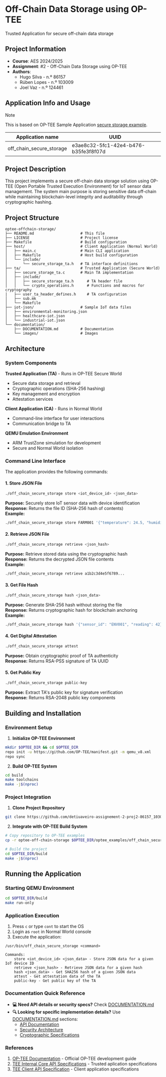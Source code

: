 # Off-Chain Data Storage using OP-TEE
Trusted Application for secure off-chain data storage

## Project Information
- **Course**: AES 2024/2025
- **Assignment**: #2 - Off-Chain Data Storage using OP-TEE
- **Authors**:
    - Hugo Silva - n.º 86157
    - Rúben Lopes - n.º 103009
    - Joel Vaz - n.º 124461


## Application Info and Usage

> [!NOTE]
> This is based on OP-TEE Sample Application [secure storage example](https://github.com/linaro-swg/optee_examples/tree/master/secure_storage).

| Application name         | UUID                                 |
| ------------------------ | ------------------------------------ |
| off_chain_secure_storage | e3ae8c32-5fc1-42e4-b476-b35fe3f8f07d |


## Project Description
This project implements a secure off-chain data storage solution using OP-TEE (Open Portable Trusted Execution Environment) for IoT sensor data management. The system main purpose is storing sensitive data off-chain while maintaining blockchain-level integrity and auditability through cryptographic hashing.


## Project Structure
```
optee-offchain-storage/
├── README.md                     # This file
├── LICENSE                       # Project license
├── Makefile                      # Build configuration
├── host/                         # Client Application (Normal World)
│   ├── main.c                    # Main CLI application
│   ├── Makefile                  # Host build configuration
│   └── include/
│       └── secure_storage_ta.h   # TA interface definitions
├── ta/                           # Trusted Application (Secure World)
│   ├── secure_storage_ta.c       # Main TA implementation
│   ├── include/
│   │   ├── secure_storage_ta.h      # TA header file
│   │   └── crypto_operations.h      # Functions and macros for cryptography
|   ├── user_ta_header_defines.h     # TA configuration
│   ├── sub.mk                       
│   └── Makefile                     
├── iot-json/                     # Sample IoT data files
│   ├── environmental-monitoring.json
│   ├── healthcare-iot.json
│   └── industrial-iot.json
└── documentation/                
    ├── DOCUMENTATION.md          # Documentation
    └── images/                   # Images
```

## Architecture
### System Components

**Trusted Application (TA)** - Runs in OP-TEE Secure World

- Secure data storage and retrieval
- Cryptographic operations (SHA-256 hashing)
- Key management and encryption
- Attestation services

**Client Application (CA)** - Runs in Normal World

- Command-line interface for user interactions
- Communication bridge to TA

**QEMU Emulation Environment**

- ARM TrustZone simulation for development
- Secure and Normal World isolation


### Command Line Interface

The application provides the following commands:

#### 1. Store JSON File
```bash
./off_chain_secure_storage store <iot_device_id> <json_data>
```
**Purpose:** Securely store IoT sensor data with device identification  
**Response:** Returns the file ID (SHA-256 hash of contents)  
**Example:**
```bash
./off_chain_secure_storage store FARM001 '{"temperature": 24.5, "humidity": 65.2}'
```

#### 2. Retrieve JSON File  
```bash
./off_chain_secure_storage retrieve <json_hash>
```
**Purpose:** Retrieve stored data using the cryptographic hash  
**Response:** Returns the decrypted JSON file contents  
**Example:**
```bash
./off_chain_secure_storage retrieve a1b2c3d4e5f6789...
```

#### 3. Get File Hash
```bash
./off_chain_secure_storage hash <json_data>
```
**Purpose:** Generate SHA-256 hash without storing the file  
**Response:** Returns cryptographic hash for blockchain anchoring  
**Example:**
```bash
./off_chain_secure_storage hash '{"sensor_id": "ENV001", "reading": 42}'
```

#### 4. Get Digital Attestation
```bash
./off_chain_secure_storage attest
```
**Purpose:** Obtain cryptographic proof of TA authenticity  
**Response:** Returns RSA-PSS signature of TA UUID  

#### 5. Get Public Key
```bash
./off_chain_secure_storage public-key
```
**Purpose:** Extract TA's public key for signature verification  
**Response:** Returns RSA-2048 public key components


## Building and Installation

### Environment Setup

1. **Initialize OP-TEE Environment**
```bash
mkdir $OPTEE_DIR && cd $OPTEE_DIR
repo init -u https://github.com/OP-TEE/manifest.git -m qemu_v8.xml
repo sync
```

2. **Build OP-TEE System**
```bash
cd build
make toolchains
make -j$(nproc)
```

### Project Integration

1. **Clone Project Repository**
```bash
git clone https://github.com/detiuaveiro-assignement-2-proj2-86157_103009_124461.git
```

2. **Integrate with OP-TEE Build System**
```bash
# Copy repository to OP-TEE examples
cp -r optee-off-chain-storage $OPTEE_DIR/optee_examples/off_chain_secure_storage/

# Build the project
cd $OPTEE_DIR/build
make -j$(nproc)
```

## Running the Application

### Starting QEMU Environment
```bash
cd $OPTEE_DIR/build
make run-only
```

### Application Execution
1. Press `c` or type `cont` to start the OS
2. Login as `root` in Normal World console
3. Execute the application:
```
/usr/bin/off_chain_secure_storage <command>

Commands:
    store <iot_device_id> <json_data> - Store JSON data for a given IoT device ID
    retrieve <json_hash> - Retrieve JSON data for a given hash
    hash <json_data> - Get SHA256 hash of a given JSON data
    attest - Get attestation data of the TA
    public-key - Get public key of the TA
```



### Documentation Quick Reference

- **💻 Need API details or security specs?** Check [DOCUMENTATION.md](documentation/DOCUMENTATION.md)
- **🔍 Looking for specific implementation details?** Use [DOCUMENTATION.md](documentation/DOCUMENTATION.md) sections:
  - [API Documentation](documentation/DOCUMENTATION.md#api-documentation)
  - [Security Architecture](documentation/DOCUMENTATION.md#security-architecture)
  - [Cryptographic Specifications](documentation/DOCUMENTATION.md#cryptographic-specifications)

### References

1. [OP-TEE Documentation](https://optee.readthedocs.io/) - Official OP-TEE development guide
2. [TEE Internal Core API Specifications](https://globalplatform.org/specs-library/tee-internal-core-api-specification/) - Trusted aplication specifications
3. [TEE Client API Specification](https://globalplatform.org/wp-content/uploads/2010/07/TEE_Client_API_Specification-V1.0.pdf) - Client application specifications

